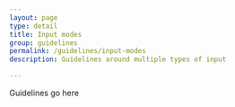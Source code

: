 ```yaml
---
layout: page
type: detail
title: Input modes
group: guidelines
permalink: /guidelines/input-modes
description: Guidelines around multiple types of input

---
```


Guidelines go here
